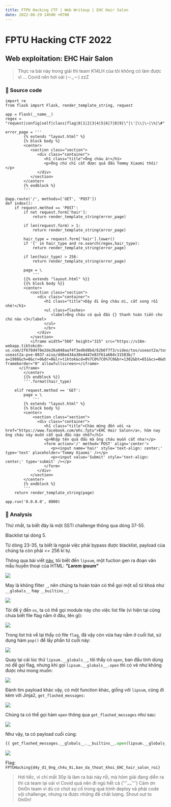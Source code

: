 ```yaml
---
title: FTPU Hacking CTF | Web Writeup | EHC Hair Salon
date: 2022-06-29 14h00 +0700
---
```


# FPTU Hacking CTF 2022

## Web exploitation: EHC Hair Salon

> Thực ra bài này trong giải thì team K14LH của tôi không có làm được vì ... Covid nên hơi oải (－_－) zzZ

### 🧾 Source code

```python=
import re
from flask import Flask, render_template_string, request

app = Flask(__name__)
regex = "request|config|self|class|flag|0|1|2|3|4|5|6|7|8|9|\"|\'|\\|\~|\%|\#"

error_page = '''
        {% extends "layout.html" %}
        {% block body %}
        <center>
           <section class="section">
              <div class="container">
                 <h1 class="title">Ông cháu à!</h1>
                 <p>Ông chú chỉ cắt được quả đầu Tommy Xiaomi thôi!</p>
              </div>
           </section>
        </center>
        {% endblock %}
        '''

@app.route('/', methods=['GET', 'POST'])
def index():
    if request.method == 'POST':
        if not request.form['hair']:
            return render_template_string(error_page)

        if len(request.form) > 1:
            return render_template_string(error_page)

        hair_type = request.form['hair'].lower()
        if '{' in hair_type and re.search(regex,hair_type):
            return render_template_string(error_page)

        if len(hair_type) > 256:
            return render_template_string(error_page)

        page = \
            '''
        {{% extends "layout.html" %}}
        {{% block body %}}
        <center>
           <section class="section">
              <div class="container">
                 <h1 class="title">Dậy đi ông cháu ơi, cắt xong rồi nhé!</h1>
                 <ul class=flashes>
                    <label>Ông cháu có quả đầu {} thanh toán tiền cho chú nào <3</label>
                 </ul>
                 </br>
              </div>
           </section>
           <iframe width="560" height="315" src="https://v16m-webapp.tiktokcdn-us.com/2f678d478e2de26a048aaf4f3ed6d8bd/62b6f7f3/video/tos/useast2a/tos-useast2a-pve-0037-aiso/dd6e434a38e4447e83f61a684c31583b/?a=1988&ch=0&cr=0&dr=0&lr=tiktok&cd=0%7C0%7C0%7C0&br=1302&bt=651&cs=0&ds=1&ft=ebtHKHk_Myq8Z4IeUwe2NsE~fl7Gb&mime_type=video_mp4&qs=0&rc=ZThoZWk7Zzw3PGQ1NmVnM0BpM3VsZWg6ZjhzZDMzZjgzM0AzLjIyYC8tX2AxYGFhMjVhYSNnMS9kcjQwMC1gLS1kL2Nzcw%3D%3D&l=202206250556040100040040250040050060030180F0D3C2C" frameborder="0" allowfullscreen></iframe>
      </iframe>
        </center>
        {{% endblock %}}
        '''.format(hair_type)

    elif request.method == 'GET':
        page = \
            '''
        {% extends "layout.html" %}
        {% block body %}
        <center>
            <section class="section">
              <div class="container">
                 <h1 class="title">Chào mừng đến với <a href="https://www.facebook.com/ehc.fptu">EHC Hair Salon</a>, hôm nay ông cháu này muốn cắt quả đầu nào nhể?</h1>
                 <p>Nhập tên quả đầu mà ông cháu muốn cắt nha!</p>
                 <form action='/' method='POST' align='center'>
                    <p><input name='hair' style='text-align: center;' type='text' placeholder='Tommy Xiaomi' /></p>
                    <p><input value='Submit' style='text-align: center;' type='submit' /></p>
                 </form>
              </div>
           </section>
        </center>
        {% endblock %}
        '''
    return render_template_string(page)

app.run('0.0.0.0', 8000)
```

### 🔎 Analysis

Thứ nhất, ta biết đây là một SSTI challenge thông qua dòng 37-55.

Blacklist tại dòng 5.

Từ dòng 23-35, ta biết là ngoài việc phải bypass được blacklist, payload của chúng ta còn phải <= 256 kí tự.

Thông qua bài viết [này](https://chowdera.com/2020/12/20201221231521371q.html), tôi biết đến `lipsum`, một fuction gen ra đoạn văn mẫu huyền thoại của HTML: ***"Lorem ipsum"***

![](https://i.imgur.com/lNiclIJ.png)

May là không filter `_`, nên chúng ta hoàn toàn có thể gọi một số từ khoá như `__globals__` hay `__builtins__`:

![](https://i.imgur.com/SrPkQea.png)

Tôi để ý đến `os`, ta có thể gọi module này cho việc list file (vì hiện tại cũng chưa biết file flag nằm ở đâu, tên gì):

![](https://i.imgur.com/sva6jHW.png)

Trong list trả về lại thấy có file `flag`, đã vậy còn vừa hay nằm ở cuối list, sử dụng hàm `pop()` để lấy phần tử cuối này:

![](https://i.imgur.com/5TtMMTY.png)

Quay lại cái lúc thử `lipsum.__globals__`, tôi thấy có `open`, ban đầu tính dùng nó để gọi flag, nhưng khi gọi `lipsum.__globals__.open` thì có vẻ như không được như mong muốn:

![](https://i.imgur.com/S56heXc.png)

Đành tìm payload khác vậy, có một function khác, giống với `lipsum`, cũng đi kèm với Jinja2, `get_flashed_messages`:

![](https://i.imgur.com/l7zBVX5.png)

Chúng ta có thể gọi hàm `open` thông qua `get_flashed_messages` như sau:

![](https://i.imgur.com/X8SlCdM.png)

Như vậy, ta có payload cuối cùng:

```python 
{{ get_flashed_messages.__globals__.__builtins__.open(lipsum.__globals__.os.listdir().pop()).readline() }}
```

![](https://i.imgur.com/qGGMt9P.png)

Flag: `FPTUHacking{d4y_d1_0ng_ch4u_0i,ban_da_thoat_khoi_EHC_hair_salon_roi}`

> Hơi tiếc, vì chỉ mất 30p là làm ra bài này rồi, mà hôm giải đang diễn ra thì cả team lại oải vì Covid quá nên đi ngủ hết cả (︶︹︺)
> Cảm ơn 0ni0n team vì dù có chút sự cố trong quá trình deploy và phải code vội challenge, nhưng ra được những đề chất lượng. Shout out to 0ni0n! 
